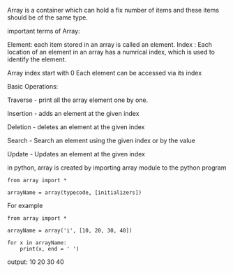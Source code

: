 Array is a container which can hold a fix number of items and these items should be of the same type.

important terms of Array:

Element: each item stored in an array is called an element.
Index : Each location of an element in an array has a numrical index, which is used to identify the element.

Array index start with 0
Each element can be accessed via its index

Basic Operations:

Traverse - print all the array element one by one.

Insertion - adds an element at the given index

Deletion - deletes an element at the given index 

Search - Search an element using the given index or by the value

Update - Updates an element at the given index


in python, array is created by importing array module to the python program


	from array import *

	arrayName = array(typecode, [initializers])

For example

	from array import *

	arrayName = array('i', [10, 20, 30, 40])

	for x in arrayName:
		print(x, end = ' ')

output: 10 20 30 40 

